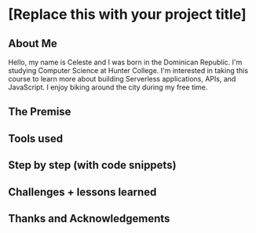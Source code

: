 # [Replace this with your project title]

## About Me
Hello, my name is Celeste and I was born in the Dominican Republic. I'm studying Computer Science at Hunter College. I'm interested in taking this course to learn more about building Serverless applications, APIs, and JavaScript. I enjoy biking around the city during my free time.

## The Premise

## Tools used

## Step by step (with code snippets)

## Challenges + lessons learned

## Thanks and Acknowledgements
